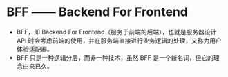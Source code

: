 # BFF —— Backend For Frontend
* BFF，即 Backend For Frontend（服务于前端的后端），也就是服务器设计 API 时会考虑前端的使用，并在服务端直接进行业务逻辑的处理，又称为用户体验适配器。
* BFF 只是一种逻辑分层，而非一种技术，虽然 BFF 是一个新名词，但它的理念由来已久。

